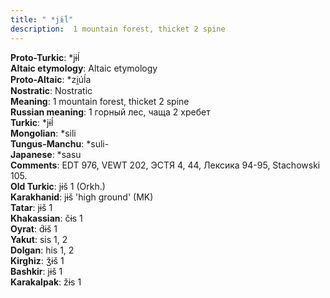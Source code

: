 ```yaml
---
title: " *jɨĺ"
description:  1 mountain forest, thicket 2 spine
---
```


<strong>Proto-Turkic</strong>:  *jɨĺ<br>
<strong>Altaic etymology</strong>:  Altaic etymology<br>
<strong> Proto-Altaic</strong>:  *zi̯úĺa<br>
<strong>Nostratic</strong>:  Nostratic<br>
<strong>Meaning</strong>:  1 mountain forest, thicket 2 spine<br>
<strong>Russian meaning</strong>:  1 горный лес, чаща 2 хребет<br>
<strong>Turkic</strong>:  *jɨĺ<br>
<strong>Mongolian</strong>:  *sili<br>
<strong>Tungus-Manchu</strong>:  *suli-<br>
<strong>Japanese</strong>:  *sasu<br>
<strong>Comments</strong>:  EDT 976, VEWT 202, ЭСТЯ 4, 44, Лексика 94-95, Stachowski 105.<br>
<strong>Old Turkic</strong>:  jɨš 1 (Orkh.)<br>
<strong>Karakhanid</strong>:  jɨš 'high ground' (MK)<br>
<strong>Tatar</strong>:  jɨš 1<br>
<strong>Khakassian</strong>:  čɨs 1<br>
<strong>Oyrat</strong>:  d́ɨš 1<br>
<strong>Yakut</strong>:  sis 1, 2<br>
<strong>Dolgan</strong>:  his 1, 2<br>
<strong>Kirghiz</strong>:  ǯɨš 1<br>
<strong>Bashkir</strong>:  jɨš 1<br>
<strong>Karakalpak</strong>:  žɨs 1<br>


